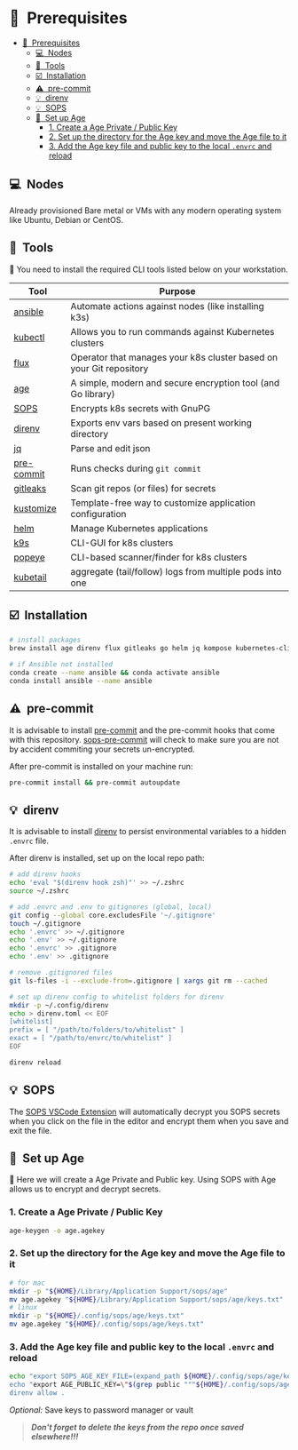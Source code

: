 # :memo:&nbsp; Prerequisites

- [:memo:&nbsp; Prerequisites](#memo-prerequisites)
  - [:computer:&nbsp; Nodes](#computer-nodes)
  - [:wrench:&nbsp; Tools](#wrench-tools)
  - [:ballot_box_with_check:&nbsp; Installation](#ballot_box_with_check-installation)
  - [:warning:&nbsp; pre-commit](#warning-pre-commit)
  - [:bulb:&nbsp; direnv](#bulb-direnv)
  - [:bulb:&nbsp; SOPS](#bulb-sops)
  - [:closed_lock_with_key:&nbsp; Set up Age](#closed_lock_with_key-set-up-age)
    - [1. Create a Age Private / Public Key](#1-create-a-age-private--public-key)
    - [2. Set up the directory for the Age key and move the Age file to it](#2-set-up-the-directory-for-the-age-key-and-move-the-age-file-to-it)
    - [3. Add the Age key file and public key to the local `.envrc` and reload](#3-add-the-age-key-file-and-public-key-to-the-local-envrc-and-reload)

## :computer:&nbsp; Nodes

Already provisioned Bare metal or VMs with any modern operating system like Ubuntu, Debian or
CentOS.

## :wrench:&nbsp; Tools

:round_pushpin: You need to install the required CLI tools listed below on your workstation.

| Tool                                                               | Purpose                                                             |
| ------------------------------------------------------------------ | ------------------------------------------------------------------- |
| [ansible](https://www.ansible.com)                                 | Automate actions against nodes (like installing k3s)                |
| [kubectl](https://kubernetes.io/docs/tasks/tools/)                 | Allows you to run commands against Kubernetes clusters              |
| [flux](https://toolkit.fluxcd.io/)                                 | Operator that manages your k8s cluster based on your Git repository |
| [age](https://github.com/FiloSottile/age)                          | A simple, modern and secure encryption tool (and Go library)        |
| [SOPS](https://github.com/mozilla/sops)                            | Encrypts k8s secrets with GnuPG                                     |
| [direnv](https://github.com/direnv/direnv)                         | Exports env vars based on present working directory                 |
| [jq](https://stedolan.github.io/jq/)                               | Parse and edit json                                                 |
| [pre-commit](https://github.com/pre-commit/pre-commit)             | Runs checks during `git commit`                                     |
| [gitleaks](https://github.com/zricethezav/gitleaks)                | Scan git repos (or files) for secrets                               |
| [kustomize](https://kustomize.io/)                                 | Template-free way to customize application configuration            |
| [helm](https://helm.sh/)                                           | Manage Kubernetes applications                                      |
| [k9s](https://k9scli.io/)                                          | CLI-GUI for k8s clusters                                            |
| [popeye](https://popeyecli.io/)                                    | CLI-based scanner/finder for k8s clusters                           |
| [kubetail](https://github.com/johanhaleby/kubetail)                | aggregate (tail/follow) logs from multiple pods into one            |

## :ballot_box_with_check:&nbsp; Installation

```sh
# install packages
brew install age direnv flux gitleaks go helm jq kompose kubernetes-cli kustomize pre-commit sops

# if Ansible not installed
conda create --name ansible && conda activate ansible
conda install ansible --name ansible
```

## :warning:&nbsp; pre-commit

It is advisable to install [pre-commit](https://pre-commit.com/) and the pre-commit hooks that come
with this repository. [sops-pre-commit](https://github.com/k8s-at-home/sops-pre-commit) will check
to make sure you are not by accident commiting your secrets un-encrypted.

After pre-commit is installed on your machine run:

```sh
pre-commit install && pre-commit autoupdate
```

## :bulb:&nbsp; direnv

It is advisable to install [direnv](https://github.com/direnv/direnv) to persist environmental
variables to a hidden `.envrc` file.

After direnv is installed, set up on the local repo path:

```sh
# add direnv hooks
echo 'eval "$(direnv hook zsh)"' >> ~/.zshrc
source ~/.zshrc

# add .envrc and .env to gitignores (global, local)
git config --global core.excludesFile '~/.gitignore'
touch ~/.gitignore
echo '.envrc' >> ~/.gitignore
echo '.env' >> ~/.gitignore
echo '.envrc' >> .gitignore
echo '.env' >> .gitignore

# remove .gitignored files
git ls-files -i --exclude-from=.gitignore | xargs git rm --cached

# set up direnv config to whitelist folders for direnv
mkdir -p ~/.config/direnv
echo > direnv.toml << EOF
[whitelist]
prefix = [ "/path/to/folders/to/whitelist" ]
exact = [ "/path/to/envrc/to/whitelist" ]
EOF

direnv reload
```

## :bulb:&nbsp; SOPS

The [SOPS VSCode Extension](https://github.com/signageos/vscode-sops) will automatically decrypt you
SOPS secrets when you click on the file in the editor and encrypt them when you save and exit the
file.

## :closed_lock_with_key:&nbsp; Set up Age

:round_pushpin: Here we will create a Age Private and Public key. Using SOPS with Age allows us to encrypt and decrypt secrets.

### 1. Create a Age Private / Public Key

```sh
age-keygen -o age.agekey
```

### 2. Set up the directory for the Age key and move the Age file to it

```sh
# for mac
mkdir -p "${HOME}/Library/Application Support/sops/age"
mv age.agekey "${HOME}/Library/Application Support/sops/age/keys.txt"
# linux
mkdir -p "${HOME}/.config/sops/age/keys.txt"
mv age.agekey "${HOME}/.config/sops/age/keys.txt"
```

### 3. Add the Age key file and public key to the local `.envrc` and reload

```sh
echo "export SOPS_AGE_KEY_FILE=(expand_path ${HOME}/.config/sops/age/keys.txt) >> .envrc
echo "export AGE_PUBLIC_KEY=\"$(grep public """${HOME}/.config/sops/age/keys.txt""" | awk '{ print $NF }')\"" >> .envrc
direnv allow .
```

_Optional:_ Save keys to password manager or vault

> _**Don't forget to delete the keys from the repo once saved elsewhere!!!**_
